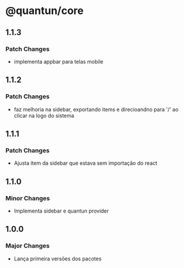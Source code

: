 # @quantun/core

## 1.1.3

### Patch Changes

- implementa appbar para telas mobile

## 1.1.2

### Patch Changes

- faz melhoria na sidebar, exportando items e direcioandno para '/' ao clicar na logo do sistema

## 1.1.1

### Patch Changes

- Ajusta item da sidebar que estava sem importação do react

## 1.1.0

### Minor Changes

- Implementa sidebar e quantun provider

## 1.0.0

### Major Changes

- Lança primeira versões dos pacotes
